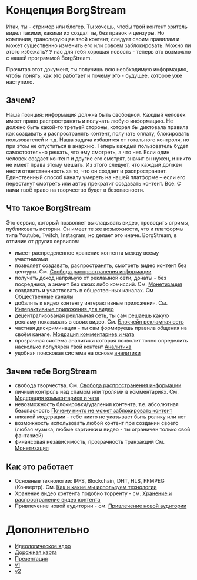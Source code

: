 # Концепция BorgStream

Итак, ты - стример или блогер. Ты хочешь, чтобы твой контент зритель видел такими, какими их создал ты, без правок и цензуры. Но компания, транслирующая твой контент, следует своим правилам и может существенно изменить его или совсем заблокировать.  Можно ли этого избежать? У нас для тебя хорошая новость - теперь это возможно с нашей программой BorgStream.

Прочитав этот документ, ты получишь всю необходимую информацию, чтобы понять, как это работает и почему это - будущее, которое уже наступило.

## Зачем?

Наша позиция: информация должна быть свободной. Каждый человек имеет право распространять и получать любую информацию. Не должно быть какой-то третьей стороны, которая бы диктовала правила как создавать и распространять контент, получать оплату, блокировать пользователей и т.д. Наша задача избавится от тотального контроля, но при этом не опуститься в анархию. Теперь каждый пользователь будет самостоятельно решать, что ему смотреть, а что нет. Если один человек создает контент и другие его смотрят, значит он нужен, и никто не имеет права этому мешать. Из этого следует, что каждый должен нести ответственность за то, что он создает и распространяет. Единственный способ каналу умереть на нашей платформе – если его перестанут смотреть или автор прекратит создавать контент. Всё. С нами твоё право на творчество будет в безопасности.

## Что такое BorgStream

Это сервис, который позволяет выкладывать видео, проводить стримы, публиковать истории. Он имеет те же возможности, что и платформы типа Youtube, Twitch, Instagram, но делает это иначе. BorgStream, в отличие от других сервисов:
- имеет распределенное хранение контента между всему участниками 
- позволяет создавать, распространять, смотреть видео контент без цензуры. См. [Свобода распространения информации](Freedom_of_information.md)
- получать доход напрямую от рекламной сети, донаты - без посредника, а значит без каких либо комиссий. См. [Монетизация](Monetization.md)
- создавать и участвовать в общественных каналах. См [Общественные каналы](Society_channel.md)
- добалять к видео контенту интерактивные приложения. См. [Интерактивные приложения для видео](Video_application.md)
- децентрализованая рекламная сеть, ты сам решаешь какую рекламу показывать в своих видео. См. [Блокчейн рекламная сеть](Blockchain_ad_network.md)
- частная дискриминация - ты сам формируешь правила общения на своём канале. [Модрация комментариев и чата](Moderation_of_comments.md)
- прозрачная система аналитики которая позволит точно определить насколько популярен твой контент [Аналитика](Analytics.md)
- удобная поисковая система на основе [аналитики](Analytics.md)

## Зачем тебе BorgStream

- свобода творчества. См. [Свобода распространения информации](Freedom_of_information.md)
- личный контроль над спамом или тролями в комментариях. См. [Модерация комментариев и чата](Moderation_of_comments.md)
- невозможность блокировки/удаления контента, т.е. абсолютная безопасность [Почему никто не может заблокировать контент](Why_no_one_can_block_content.md)
- никакой модерации - тебе никто не указывает быть ролику или нет
- возможность использовать любой контент при создании своего (любая музыка, любые картинки и видео - ты ограничен только свой фантазией)
- финансовая независимость, прозрачность транзакций См. [Монетизация](Monetization.md)

## Как это работает
- Основные технологии: IPFS, Blockchain, DHT, HLS, FFMPEG (Конвертр). См. [Как и какие мы используем технологии](How_and_what_technologies_do_we_use.md)
- Хранение видео контента подобно торренту - см. [Хранение и распространение видео контента](Storage_and_dissemination_of_information.md)
- Привлечение новой аудитории - см. [Привлечение новой аудитории](getway.md)

# Дополнительно 
- [Идеологическое ядро](ideological_core.md)
- [Дорожная карта](roadmap.md)
- [Презентация](prezentation.md)
- [v1](v1.md)
- [v2](v2.md)
